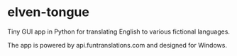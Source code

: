# elven-tongue
Tiny GUI app in Python for translating English to various fictional languages.

The app is powered by api.funtranslations.com and designed for Windows.
